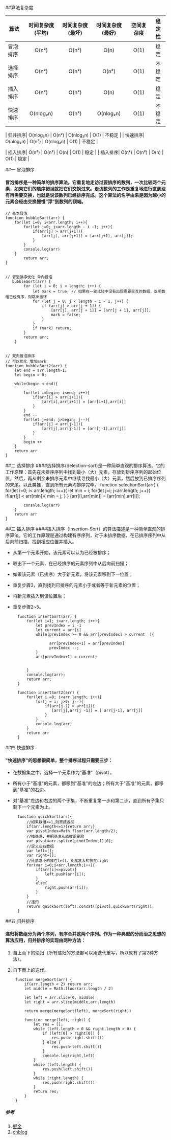 

##算法复杂度

| 算法   | 时间复杂度(平均) | 时间复杂度(最坏)|  时间复杂度(最好)|空间复杂度| 稳定性 |
| ---   | :---------:     | :---------:   |:--------:      |:-------: |:-------:|  
| 冒泡排序|     O(n²)     | O(n²)         |    O(n)      |     O(1)  |   稳定   |
| 选择排序|     O(n²)     | O(n²)         |    O(n²)     |     O(1)  |   不稳定 |
| 插入排序|     O(n²)     | O(n²)         |    O(n)      |     O(1)  |   稳定   |
| 快速排序|     O(nlog₂n) | O(n²)         |    O(nlog₂n) |     O(1)  |   不稳定 |

| 归并排序|     O(nlog₂n) | O(n²)         |    O(nlog₂n) |     O(1)  |   不稳定 |
| 快速排序|     O(nlog₂n) | O(n²)         |    O(nlog₂n) |     O(1)  |   不稳定 |

| 插入排序|     O(n²)     | O(n²)         |    O(n)      |     O(1)  |   稳定   |
| 插入排序|     O(n²)     | O(n²)         |    O(n)      |     O(1)  |   稳定   |


##一 冒泡排序

#### 冒泡排序是一种简单的排序算法。它重复地走访过要排序的数列，一次比较两个元素，如果它们的顺序错误就把它们交换过来。走访数列的工作是重复地进行直到没有再需要交换，也就是说该数列已经排序完成。这个算法的名字由来是因为越小的元素会经由交换慢慢“浮”到数列的顶端。
	
	// 基本冒泡
	function bubbleSort(arr) {
	    for(let i=0; i<arr.length; i++){
	        for(let j=0; j<arr.length - i -1; j++){
	            if(arr[j] > arr[j+1]){
	                [arr[j], arr[j+1]] = [arr[j+1], arr[j]];
	            }
	        }
	        console.log(arr)
	    }
	        return arr;
	}


    // 冒泡排序优化 单向冒泡
	   bubbleSort(arr) {
	        for (let i = 0; i < length; i++) {
	            let mark = true; // 如果在一轮比较中没有出现需要交互的数据，说明数组已经有序，则跳出循环
	            for (let j = 0; j < length - i - 1; j++) {
	                if (arr[j] > arr[j + 1]) {
	                    [arr[j], arr[j + 1]] = [arr[j + 1], arr[j]];
	                    mark = false;
	                }
	            }
	            if (mark) return;
	        }
	        return arr;
	    }


	// 双向冒泡排序
	// 可以优化 增加mark 
	function bubbleSort2(arr) {
	    let end = arr.length-1;
	    let begin = 0;
	
	    while(begin < end){
	
	        for(let i=begin; i<end; i++){
	            if(arr[i] > arr[i+1]){
	                [arr[i],arr[i+1]] = [arr[i+1],arr[i]]
	            }
	        }
	        end --
	        for(let j=end; j>begin; j--){
	            if(arr[j] < arr[j-1]){
	                [arr[j],arr[j-1]] = [arr[j-1],arr[j]]
	            }
	        }
	        begin ++
	    }
	    return arr
	}
	

##二 选择排序
####选择排序(Selection-sort)是一种简单直观的排序算法。它的工作原理：首先在未排序序列中找到最小（大）元素，存放到排序序列的起始位置，然后，再从剩余未排序元素中继续寻找最小（大）元素，然后放到已排序序列的末尾。以此类推，直到所有元素均排序完毕。
	function selectionSort(arr) {
	    for(let i=0; i< arr.length; i++){
	        let min = i;
	        for(let j=i; j<arr.length; j++){
	            if(arr[j] < arr[min]){
	                min = j;
	            }
	        }
	        [arr[i],arr[min]] = [arr[min],arr[i]];
	
	        console.log(arr)
	    }
	    return arr
	}


##三 插入排序
####插入排序（Insertion-Sort）的算法描述是一种简单直观的排序算法。它的工作原理是通过构建有序序列，对于未排序数据，在已排序序列中从后向前扫描，找到相应位置并插入。

- 从第一个元素开始，该元素可以认为已经被排序；
- 取出下一个元素，在已经排序的元素序列中从后向前扫描；
- 如果该元素（已排序）大于新元素，将该元素移到下一位置；
- 重复步骤3，直到找到已排序的元素小于或者等于新元素的位置；
- 将新元素插入到该位置后；
- 重复步骤2~5。

		function insertSort(arr) {
		    for(let i=1; i<arr.length; i++){
		        let prevIndex = i -1
		        let current = arr[i]
		        while(prevIndex >= 0 && arr[prevIndex] > current  ){
		
		              arr[prevIndex+1] = arr[prevIndex]  
		              prevIndex --;        
		        }
		        arr[prevIndex+1] = current;
		        
		
		    }
		    console.log(arr);
		    return arr;
		}
		
		function insertSort2(arr) {
		    for(let i =0; i<arr.length; i++){
		        for(j = i; j>0; j--){
		            if(arr[j-1] > arr[j]){
		               [arr[j],arr[j -1]] = [ arr[j-1], arr[j]]   
		            }
		        }
		        console.log(arr)
		    }
		    return arr
		}




##四 快速排序
#### "快速排序"的思想很简单，整个排序过程只需要三步：
- 在数据集之中，选择一个元素作为"基准"（pivot）。

- 所有小于"基准"的元素，都移到"基准"的左边；所有大于"基准"的元素，都移到"基准"的右边。

- 对"基准"左边和右边的两个子集，不断重复第一步和第二步，直到所有子集只剩下一个元素为止。
  	


		function quickSort(arr){
		    //如果数组<=1,则直接返回
		    if(arr.length<=1){return arr;}
		    var pivotIndex=Math.floor(arr.length/2);
		    //找基准，并把基准从原数组删除
		    var pivot=arr.splice(pivotIndex,1)[0];
		    //定义左右数组
		    var left=[];
		    var right=[];
		    //比基准小的放在left，比基准大的放在right
		    for(var i=0;i<arr.length;i++){
		        if(arr[i]<=pivot){
		            left.push(arr[i]);
		        }
		        else{
		            right.push(arr[i]);
		        }
		    }
		    //递归
		    return quickSort(left).concat([pivot],quickSort(right));
		}




##五 归并排序
#### 递归将数组分为两个序列，有序合并这两个序列。作为一种典型的分而治之思想的算法应用，归并排序的实现由两种方法：
1. 自上而下的递归（所有递归的方法都可以用迭代重写，所以就有了第2种方法）。
2. 自下而上的迭代。


		function mergeSort(arr) {
		    if(arr.length < 2) return arr;
		    let middle = Math.floor(arr.length / 2)
		
		    let left = arr.slice(0, middle)
		    let right = arr.slice(middle,arr.length)
		
		    return merge(mergeSort(left), mergeSort(right))
			
		    function merge(left, right) {
		        let res = [];
		        while (left.length > 0 && right.length > 0) {
		            if (left[0] > right[0]) {
		                res.push(right.shift())
		            } else {
		                res.push(left.shift())
		            }
		            console.log(right,left)
		        }
		        while (left.length) {
		            res.push(left.shift())
		        }
		        while (right.length) {
		            res.push(right.shift())
		        }
		        return res;
		    }
		}


##### 参考
1. [掘金](https://juejin.im/post/6844904039566540808)
2. [cnblog](https://www.cnblogs.com/onepixel/articles/7674659.html)